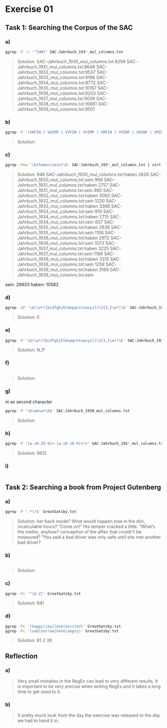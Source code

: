 # Exercise 01

## Task 1: Searching the Corpus of the SAC

### a)

``` bash
ggrep -P -c '^[mM]' SAC-Jahrbuch_193*_mul_columns.txt
```

>Solution:
SAC-Jahrbuch_1930_mul_columns.txt:9259
SAC-Jahrbuch_1931_mul_columns.txt:8648
SAC-Jahrbuch_1932_mul_columns.txt:9537
SAC-Jahrbuch_1933_mul_columns.txt:9198
SAC-Jahrbuch_1934_mul_columns.txt:8772
SAC-Jahrbuch_1935_mul_columns.txt:10167
SAC-Jahrbuch_1936_mul_columns.txt:9203
SAC-Jahrbuch_1937_mul_columns.txt:9039
SAC-Jahrbuch_1938_mul_columns.txt:10681
SAC-Jahrbuch_1939_mul_columns.txt:9501

### b)

``` bash
ggrep -P '(VAFIN | VAIMP | VVFIN | VVIMP | VMFIN | VVINF | VAINF | VMINF | VVIZU | VVPP | VMPP | VAPP)' SAC-Jahrbuch_193*_mul_columns.txt | ggrep -P '\w+en\t' SAC-Jahrbuch_193*_mul_columns.txt
```

>Solution:

### c)

``` bash
ggrep -Pow '\b(haben|sein)\b' SAC-Jahrbuch_193*_mul_columns.txt | sort | uniq -c
```

>Solution:
946 SAC-Jahrbuch_1930_mul_columns.txt:haben
2826 SAC-Jahrbuch_1930_mul_columns.txt:sein
 968 SAC-Jahrbuch_1931_mul_columns.txt:haben
2757 SAC-Jahrbuch_1931_mul_columns.txt:sein
 985 SAC-Jahrbuch_1932_mul_columns.txt:haben
3060 SAC-Jahrbuch_1932_mul_columns.txt:sein
1220 SAC-Jahrbuch_1933_mul_columns.txt:haben
3366 SAC-Jahrbuch_1933_mul_columns.txt:sein
 910 SAC-Jahrbuch_1934_mul_columns.txt:haben
2715 SAC-Jahrbuch_1934_mul_columns.txt:sein
 937 SAC-Jahrbuch_1935_mul_columns.txt:haben
2838 SAC-Jahrbuch_1935_mul_columns.txt:sein
1108 SAC-Jahrbuch_1936_mul_columns.txt:haben
2972 SAC-Jahrbuch_1936_mul_columns.txt:sein
1073 SAC-Jahrbuch_1937_mul_columns.txt:haben
3225 SAC-Jahrbuch_1937_mul_columns.txt:sein
1186 SAC-Jahrbuch_1938_mul_columns.txt:haben
3315 SAC-Jahrbuch_1938_mul_columns.txt:sein
1259 SAC-Jahrbuch_1939_mul_columns.txt:haben
3169 SAC-Jahrbuch_1939_mul_columns.txt:sein

sein: 29933
haben: 10582 

### d)

``` bash
ggrep -oP '\b(\w*([bcdfghjklmnpqrstvwxyz])\2{3,}\w*)\b' SAC-Jahrbuch_193*_mul_columns.txt | wc -l
```

>Solution: 5

### e)

``` bash
ggrep -P '\b(\w*([bcdfghjklmnpqrstvwxyz])\2{3,}\w*)\b' SAC-Jahrbuch_193*_mul_columns.txt
```

>Solution: N_P

### f)

``` bash

```

>Solution:

### g)

m as second character
``` bash
ggrep -P '\b\wm\w+\b$' SAC-Jahrbuch_1930_mul_columns.txt
```

>Solution:

### h)

``` bash
ggrep -P '[a-zA-Z0-9]+-[a-zA-z0-9]+\t' SAC-Jahrbuch_193*_mul_columns.txt | wc -l
```

>Solution: 9612

### i)

``` bash

```

## Task 2: Searching a book from Project Gutenberg

### a)

``` bash
ggrep -P '.*\?$' GreatGatsby.txt
```

>Solution:
her back inside? 
What would happen now in the dim, incalculable hours?
“Come on!” His temper cracked a little. “What’s the matter, anyhow?
conception of the affair that couldn’t be measured?
“You said a bad driver was only safe until she met another bad driver?

### b)

``` bash

```

>Solution:

### c)

``` bash
ggrep -Pc '^[A-Z]' GreatGatsby.txt
```

>Solution: 941

### d)

``` bash
ggrep -Pc '(happy|joy|love|excited)' GreatGatsby.txt 
ggrep -Pc '(sad|sorrow|hate|angry)' GreatGatsby.txt 
```

>Solution: 81 // 26

## Reflection

### a)

> Very small mistakes in the RegEx can lead to very different results. It is important to be very precise when writing RegEx and it takes a long time to get used to it.

### b)

> It pretty much took from the day the exercise was released to the day we had to hand it in.